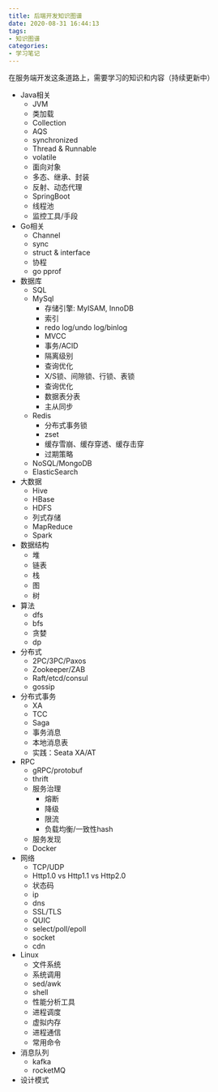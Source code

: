 ```yaml
---
title: 后端开发知识图谱
date: 2020-08-31 16:44:13
tags:
- 知识图谱
categories:
- 学习笔记
---
```

在服务端开发这条道路上，需要学习的知识和内容（持续更新中）
<!-- more -->
* Java相关
    * JVM
    * 类加载
    * Collection
    * AQS
    * synchronized
    * Thread & Runnable
    * volatile
    * 面向对象
    * 多态、继承、封装
    * 反射、动态代理
    * SpringBoot
    * 线程池
    * 监控工具/手段
* Go相关
    * Channel
    * sync
    * struct & interface
    * 协程
    * go pprof
* 数据库
    * SQL
    * MySql
        * 存储引擎: MyISAM, InnoDB
        * 索引
        * redo log/undo log/binlog
        * MVCC
        * 事务/ACID
        * 隔离级别
        * 查询优化
        * X/S锁、间隙锁、行锁、表锁
        * 查询优化
        * 数据表分表
        * 主从同步
    * Redis
        * 分布式事务锁
        * zset
        * 缓存雪崩、缓存穿透、缓存击穿
        * 过期策略
    * NoSQL/MongoDB
    * ElasticSearch
* 大数据
    * Hive
    * HBase
    * HDFS
    * 列式存储
    * MapReduce
    * Spark
* 数据结构
    * 堆
    * 链表
    * 栈
    * 图
    * 树
* 算法
    * dfs
    * bfs
    * 贪婪
    * dp
* 分布式
    * 2PC/3PC/Paxos
    * Zookeeper/ZAB
    * Raft/etcd/consul
    * gossip
* 分布式事务
    * XA
    * TCC
    * Saga
    * 事务消息
    * 本地消息表
    * 实践：Seata XA/AT
* RPC
    * gRPC/protobuf
    * thrift
    * 服务治理
        * 熔断
        * 降级
        * 限流
        * 负载均衡/一致性hash
    * 服务发现
    * Docker
* 网络
    * TCP/UDP
    * Http1.0 vs Http1.1 vs Http2.0
    * 状态码
    * ip
    * dns
    * SSL/TLS
    * QUIC
    * select/poll/epoll
    * socket
    * cdn
* Linux
    * 文件系统
    * 系统调用
    * sed/awk
    * shell
    * 性能分析工具
    * 进程调度
    * 虚拟内存
    * 进程通信
    * 常用命令
* 消息队列
    * kafka
    * rocketMQ
* 设计模式


